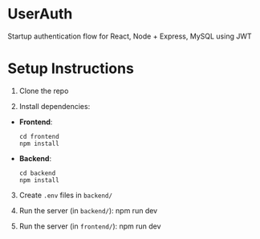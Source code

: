 # UserAuth

Startup authentication flow for React, Node + Express, MySQL using JWT

# Setup Instructions

1. Clone the repo

2. Install dependencies:

-   **Frontend**:
    ```
    cd frontend
    npm install
    ```
-   **Backend**:
    ```
    cd backend
    npm install
    ```

3. Create `.env` files in `backend/`

4. Run the server (in `backend/`):
   npm run dev

5. Run the server (in `frontend/`):
   npm run dev
